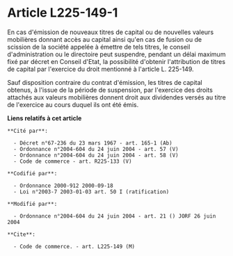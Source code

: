 # Article L225-149-1

En cas d'émission de nouveaux titres de capital ou de nouvelles valeurs mobilières donnant accès au capital ainsi qu'en cas
de fusion ou de scission de la société appelée à émettre de tels titres, le conseil d'administration ou le directoire peut
suspendre, pendant un délai maximum fixé par décret en Conseil d'Etat, la possibilité d'obtenir l'attribution de titres de
capital par l'exercice du droit mentionné à l'article L. 225-149.

Sauf disposition contraire du contrat d'émission, les titres de capital obtenus, à l'issue de la période de suspension, par
l'exercice des droits attachés aux valeurs mobilières donnent droit aux dividendes versés au titre de l'exercice au cours
duquel ils ont été émis.

**Liens relatifs à cet article**

	**Cité par**:

	  - Décret n°67-236 du 23 mars 1967 - art. 165-1 (Ab)
	  - Ordonnance n°2004-604 du 24 juin 2004 - art. 57 (V)
	  - Ordonnance n°2004-604 du 24 juin 2004 - art. 58 (V)
	  - Code de commerce - art. R225-133 (V)

	**Codifié par**:

	  - Ordonnance 2000-912 2000-09-18
	  - Loi n°2003-7 2003-01-03 art. 50 I (ratification)

	**Modifié par**:

	  - Ordonnance n°2004-604 du 24 juin 2004 - art. 21 () JORF 26 juin 2004

	**Cite**:

	  - Code de commerce. - art. L225-149 (M)
